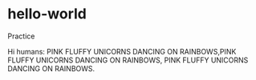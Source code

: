 # hello-world
Practice 

Hi humans:
  PINK FLUFFY UNICORNS DANCING ON RAINBOWS,PINK FLUFFY UNICORNS DANCING ON RAINBOWS, PINK FLUFFY UNICORNS DANCING ON RAINBOWS.
